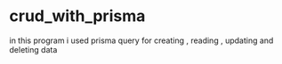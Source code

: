 # crud_with_prisma
in this program i used prisma query for creating , reading , updating and deleting data
